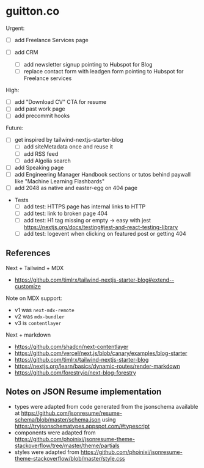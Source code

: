 # guitton.co

Urgent:

- [ ] add Freelance Services page
- [ ] add CRM

  - [ ] add newsletter signup pointing to Hubspot for Blog
  - [ ] replace contact form with leadgen form pointing to Hubspot for Freelance services

High:

- [ ] add "Download CV" CTA for resume
- [ ] add past work page
- [ ] add precommit hooks

Future:

- [ ] get inspired by tailwind-nextjs-starter-blog
  - [ ] add siteMetadata once and reuse it
  - [ ] add RSS feed
  - [ ] add Algolia search
- [ ] add Speaking page
- [ ] add Engineering Manager Handbook sections or tutos behind paywall like "Machine Learning Flashbards"
- [ ] add 2048 as native and easter-egg on 404 page
- Tests
  - [ ] add test: HTTPS page has internal links to HTTP
  - [ ] add test: link to broken page 404
  - [ ] add test: H1 tag missing or empty -> easy with jest <https://nextjs.org/docs/testing#jest-and-react-testing-library>
  - [ ] add test: logevent when clicking on featured post or getting 404

## References

Next + Tailwind + MDX

- <https://github.com/timlrx/tailwind-nextjs-starter-blog#extend--customize>

Note on MDX support:

- v1 was `next-mdx-remote`
- v2 was `mdx-bundler`
- v3 is `contentlayer`

Next + markdown

- <https://github.com/shadcn/next-contentlayer>
- <https://github.com/vercel/next.js/blob/canary/examples/blog-starter>
- <https://github.com/timlrx/tailwind-nextjs-starter-blog>
- <https://nextjs.org/learn/basics/dynamic-routes/render-markdown>
- <https://github.com/forestryio/next-blog-forestry>

## Notes on JSON Resume implementation

- types were adapted from code generated from the jsonschema available at <https://github.com/jsonresume/resume-schema/blob/master/schema.json> using <https://tryjsonschematypes.appspot.com/#typescript>
- components were adapted from <https://github.com/phoinixi/jsonresume-theme-stackoverflow/tree/master/theme/partials>
- styles were adapted from <https://github.com/phoinixi/jsonresume-theme-stackoverflow/blob/master/style.css>
